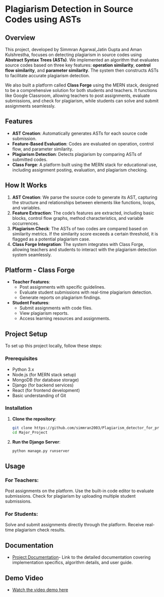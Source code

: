 # Plagiarism Detection in Source Codes using ASTs

## Overview
This project, developed by Simmran Agarwal,Jatin Gupta and Aman Kulshrestha, focuses on detecting plagiarism in source codes using **Abstract Syntax Trees (ASTs)**. We implemented an algorithm that evaluates source codes based on three key features: **operation similarity**, **control flow similarity**, and **parameter similarity**. The system then constructs ASTs to facilitate accurate plagiarism detection.

We also built a platform called **Class Forge** using the MERN stack, designed to be a comprehensive solution for both students and teachers. It functions like Google Classroom, allowing teachers to post assignments, evaluate submissions, and check for plagiarism, while students can solve and submit assignments seamlessly.

## Features
- **AST Creation**: Automatically generates ASTs for each source code submission.
- **Feature-Based Evaluation**: Codes are evaluated on operation, control flow, and parameter similarity.
- **Plagiarism Detection**: Detects plagiarism by comparing ASTs of submitted codes.
- **Class Forge**: A platform built using the MERN stack for educational use, including assignment posting, evaluation, and plagiarism checking.

## How It Works
1. **AST Creation**: We parse the source code to generate its AST, capturing the structure and relationships between elements like functions, loops, and variables.
2. **Feature Extraction**: The code’s features are extracted, including basic blocks, control flow graphs, method characteristics, and variable occurrences.
3. **Plagiarism Check**: The ASTs of two codes are compared based on similarity metrics. If the similarity score exceeds a certain threshold, it is flagged as a potential plagiarism case.
4. **Class Forge Integration**: The system integrates with Class Forge, allowing teachers and students to interact with the plagiarism detection system seamlessly.

## Platform - Class Forge
- **Teacher Features**:
  - Post assignments with specific guidelines.
  - Evaluate student submissions with real-time plagiarism detection.
  - Generate reports on plagiarism findings.
- **Student Features**:
  - Submit assignments with code files.
  - View plagiarism reports.
  - Access learning resources and assignments.

## Project Setup
To set up this project locally, follow these steps:

### Prerequisites
- Python 3.x
- Node.js (for MERN stack setup)
- MongoDB (for database storage)
- Django (for backend services)
- React (for frontend development)
- Basic understanding of Git

### Installation
1. **Clone the repository**:
   ```bash
   git clone https://github.com/simmran2003/Plagiarism_detector_for_programming_assignments
   cd Major_Project
2. **Run the Django Server**:
   ```bash
   python manage.py runserver
   
## Usage
### For Teachers:
Post assignments on the platform.
Use the built-in code editor to evaluate submissions.
Check for plagiarism by uploading multiple student submissions.
### For Students:
Solve and submit assignments directly through the platform.
Receive real-time plagiarism check results.

## Documentation
- [Project Documentation](https://drive.google.com/file/d/1KsZVZapVirh5D_6_0Fq4P8PEc5Znc7TR/view?usp=drive_link)- Link to the detailed documentation covering implementation specifics, algorithm details, and user guide.

## Demo Video
- [Watch the video demo here](https://drive.google.com/file/d/1QA_84t12iG9MGyhV9bQ22hpREKUIBOrC/view?usp=drive_link)
